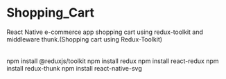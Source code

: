 # Shopping_Cart


React Native e-commerce app shopping cart using redux-toolkit and middleware thunk.(Shopping cart using Redux-Toolkit)

######
npm install @reduxjs/toolkit
npm install redux
npm install react-redux
npm install redux-thunk
npm install react-native-svg